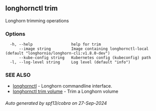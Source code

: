 ## longhornctl trim

Longhorn trimming operations

### Options

```
  -h, --help                 help for trim
      --image string         Image containing longhornctl-local (default "longhornio/longhorn-cli:v1.8.0-dev")
      --kube-config string   Kubernetes config (kubeconfig) path
  -l, --log-level string     Log level (default "info")
```

### SEE ALSO

* [longhornctl](longhornctl.md)	 - Longhorn commandline interface.
* [longhornctl trim volume](longhornctl_trim_volume.md)	 - Trim a Longhorn volume

###### Auto generated by spf13/cobra on 27-Sep-2024
